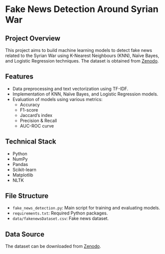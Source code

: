 # Fake News Detection Around Syrian War

## Project Overview
This project aims to build machine learning models to detect fake news related to the Syrian War using K-Nearest Neighbours (KNN), Naïve Bayes, and Logistic Regression techniques. The dataset is obtained from [Zenodo](https://zenodo.org/record/2607278).

## Features
- Data preprocessing and text vectorization using TF-IDF.
- Implementation of KNN, Naïve Bayes, and Logistic Regression models.
- Evaluation of models using various metrics:
  - Accuracy
  - F1-score
  - Jaccard’s index
  - Precision & Recall
  - AUC-ROC curve

## Technical Stack
- Python
- NumPy
- Pandas
- Scikit-learn
- Matplotlib
- NLTK

## File Structure
- `fake_news_detection.py`: Main script for training and evaluating models.
- `requirements.txt`: Required Python packages.
- `data/fakenewsDataset.csv`: Fake news dataset.

## Data Source
The dataset can be downloaded from [Zenodo](https://zenodo.org/record/2607278).
